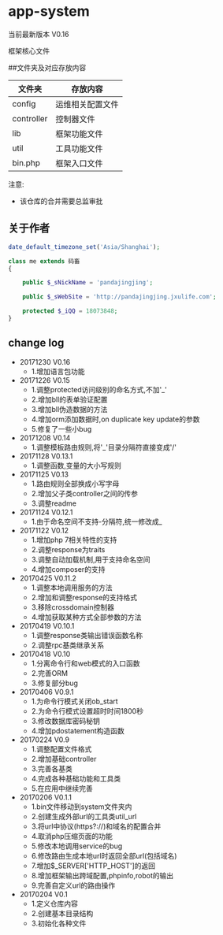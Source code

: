 # app-system

当前最新版本 V0.16

框架核心文件

##文件夹及对应存放内容

文件夹|存放内容
----|----
config|运维相关配置文件
controller|控制器文件
lib|框架功能文件
util|工具功能文件
bin.php|框架入口文件

注意:
- 该仓库的合并需要总监审批

## 关于作者

```php
date_default_timezone_set('Asia/Shanghai');

class me extends 码畜
{

    public $_sNickName = 'pandajingjing';

    public $_sWebSite = 'http://pandajingjing.jxulife.com';

    protected $_iQQ = 18073848;
}
```

## change log
- 20171230 V0.16
	- 1.增加语言包功能
- 20171226 V0.15
	- 1.调整protected访问级别的命名方式,不加'_'
	- 2.增加bll的表单验证配置
	- 3.增加bll伪造数据的方法
	- 4.增加orm添加数据时,on duplicate key update的参数
	- 5.修复了一些小bug
- 20171208	V0.14
	- 1.调整模板路由规则,将'_'目录分隔符直接变成'/'
- 20171128 V0.13.1
	- 1.调整函数,变量的大小写规则
- 20171125 V0.13
	- 1.路由规则全部换成小写字母
	- 2.增加父子类controller之间的传参
	- 3.调整readme
- 20171124 V0.12.1
	- 1.由于命名空间不支持-分隔符,统一修改成_
- 20171122 V0.12
	- 1.增加php 7相关特性的支持
	- 2.调整response为traits
	- 3.调整自动加载机制,用于支持命名空间
	- 4.增加composer的支持
- 20170425 V0.11.2
	- 1.调整本地调用服务的方法
	- 2.增加和调整response的支持格式
	- 3.移除crossdomain控制器
	- 4.增加获取某种方式全部参数的方法
- 20170419 V0.10.1
	- 1.调整response类输出错误函数名称
	- 2.调整rpc基类继承关系
- 20170418 V0.10
	- 1.分离命令行和web模式的入口函数
	- 2.完善ORM
	- 3.修复部分bug
- 20170406 V0.9.1
	- 1.为命令行模式关闭ob_start
	- 2.为命令行模式设置超时时间1800秒
	- 3.修改数据库密码秘钥
	- 4.增加pdostatement构造函数
- 20170224 V0.9
	- 1.调整配置文件格式
	- 2.增加基础controller
	- 3.完善各基类
	- 4.完成各种基础功能和工具类
	- 5.在应用中继续完善
- 20170206 V0.1.1
	- 1.bin文件移动到system文件夹内
	- 2.创建生成外部url的工具类util_url
	- 3.将url中协议(https?://)和域名的配置合并
	- 4.取消php压缩页面的功能
	- 5.修改本地调用service的bug
	- 6.修改路由生成本地url时返回全部url(包括域名)
	- 7.增加$_SERVER['HTTP_HOST']的返回
	- 8.增加框架输出跨域配置,phpinfo,robot的输出
	- 9.完善自定义url的路由操作
- 20170204 V0.1
	- 1.定义仓库内容
	- 2.创建基本目录结构
	- 3.初始化各种文件